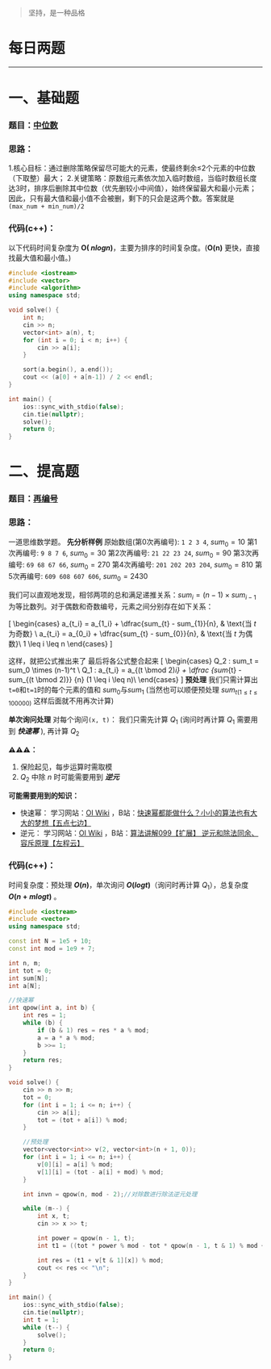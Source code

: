 >坚持，是一种品格

# 每日两题
---


# 一、基础题
### 题目：[中位数](https://ac.nowcoder.com/acm/problem/297839)
### 思路：

1.核心目标：通过删除策略保留尽可能大的元素，使最终剩余≤2个元素的中位数（下取整）最大；
2.关键策略：原数组元素依次加入临时数组，当临时数组长度达3时，排序后删除其中位数（优先删较小中间值），始终保留最大和最小元素；
因此，只有最大值和最小值不会被删，剩下的只会是这两个数。答案就是 `(max_num + min_num)/2`

### 代码(c++)：

以下代码时间复杂度为 **O( $nlog n$)**，主要为排序的时间复杂度。(**O(n)** 更快，直接找最大值和最小值。)
```cpp
#include <iostream>
#include <vector>
#include <algorithm>
using namespace std;

void solve() {
    int n;
    cin >> n;
    vector<int> a(n), t;
    for (int i = 0; i < n; i++) {
        cin >> a[i];
    }

    sort(a.begin(), a.end());
    cout << (a[0] + a[n-1]) / 2 << endl;
}

int main() {
    ios::sync_with_stdio(false);
    cin.tie(nullptr);
    solve();
    return 0;
}
```

# 二、提高题
### 题目：[再编号](https://ac.nowcoder.com/acm/problem/17375)
### 思路：
一道思维数学题。
**先分析样例**
原始数组(第0次再编号): `1 2 3 4`, $sum_0=10$
第1次再编号: `9 8 7 6`, $sum_0=30$
第2次再编号: `21 22 23 24`, $sum_0=90$
第3次再编号: `69 68 67 66`, $sum_0=270$
第4次再编号: `201 202 203 204`, $sum_0=810$
第5次再编号: `609 608 607 606`, $sum_0=2430$

我们可以直观地发现，相邻两项的总和满足递推关系：$sum_i = (n-1) \times sum_{i-1}$ 为等比数列。对于偶数和奇数编号，元素之间分别存在如下关系：

\[
\begin{cases}
a_{t_i} = a_{1_i} + \dfrac{sum_{t} - sum_{1}}{n}, & \text{当 $t$ 为奇数} \\
a_{t_i} = a_{0_i} + \dfrac{sum_{t} - sum_{0}}{n}, & \text{当 $t$ 为偶数}\\
1 \leq i \leq n
\end{cases}
\]

这样，就把公式推出来了
最后将各公式整合起来
\[
\begin{cases}
Q_2 : sum_t = sum_0 \times (n-1)^t \\
Q_1 : a_{t_i} = a_{(t \bmod 2)_i} + \dfrac {sum_{t} - sum_{(t \bmod 2)}} {n} (1 \leq i \leq n)\\
\end{cases}
\]
**预处理**
我们只需计算出`t=0`和`t=1`时的每个元素的值和 $sum_0 \text{与} sum_1$ (当然也可以顺便预处理 $sum_{t(1 \leq t \leq 100000)}$ 这样后面就不用再次计算)

**单次询问处理**
对每个询问`(x, t)`：
我们只需先计算 $Q_1$ (询问时再计算 $Q_1$ 需要用到 ***快速幂*** ), 再计算 $Q_2$


**⚠⚠⚠：**
1. 保险起见，每步运算时需取模
2. $Q_2$ 中除 $n$ 时可能需要用到 ***逆元***

**可能需要用到的知识：**
- 快速幂：
学习网站：[OI Wiki](https://oi-wiki.org/math/binary-exponentiation/) ，B站：[快速幂都能做什么？小小的算法也有大大的梦想【五点七边】](https://www.bilibili.com/video/BV16Z4y1M7y1/?spm_id_from=333.337.search-card.all.click&vd_source=933c136d6897dbf20ff125fb1209208f)
- 逆元：
学习网站：[OI Wiki](https://oi-wiki.org/math/number-theory/inverse/) ，B站：[算法讲解099【扩展】 逆元和除法同余、容斥原理【左程云】](https://www.bilibili.com/video/BV1SW4y1F7Tq/?spm_id_from=333.337.search-card.all.click&vd_source=933c136d6897dbf20ff125fb1209208f)
### 代码(c++)：

时间复杂度：预处理 **$O(n)$**，单次询问 **$O(logt)$**（询问时再计算 $Q_1$），总复杂度 **$O(n + m log t)$** 。

```cpp
#include <iostream>
#include <vector>
using namespace std;

const int N = 1e5 + 10;
const int mod = 1e9 + 7;

int n, m;
int tot = 0;
int sum[N];
int a[N];

//快速幂
int qpow(int a, int b) {
    int res = 1;
    while (b) {
        if (b & 1) res = res * a % mod;
        a = a * a % mod;
        b >>= 1;
    }
    return res;
}

void solve() {
    cin >> n >> m;
    tot = 0;
    for (int i = 1; i <= n; i++) {
        cin >> a[i];
        tot = (tot + a[i]) % mod;
    }

    //预处理
    vector<vector<int>> v(2, vector<int>(n + 1, 0));
    for (int i = 1; i <= n; i++) {
        v[0][i] = a[i] % mod;
        v[1][i] = (tot - a[i] + mod) % mod;
    }

    int invn = qpow(n, mod - 2);//对除数进行除法逆元处理

    while (m--) {
        int x, t;
        cin >> x >> t;

        int power = qpow(n - 1, t);
        int t1 = ((tot * power % mod - tot * qpow(n - 1, t & 1) % mod + mod) % mod) * invn % mod;//计算 Q2

        int res = (t1 + v[t & 1][x]) % mod;
        cout << res << "\n";
    }
}

int main() {
    ios::sync_with_stdio(false);
    cin.tie(nullptr);
    int t = 1;
    while (t--) {
        solve();
    }
    return 0;
}
```


